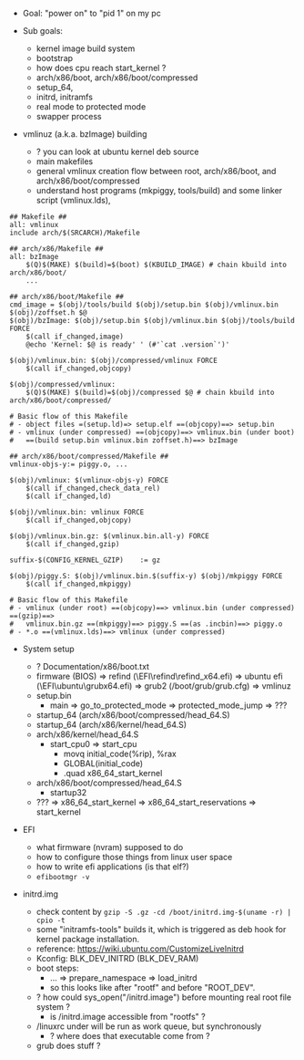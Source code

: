 <!--
{
  "title": "x86 Linux Booting",
  "date": "2017-01-17T03:38:45.000Z",
  "category": "",
  "tags": [],
  "draft": true
}
-->

- Goal: "power on" to "pid 1" on my pc
- Sub goals:
  - kernel image build system
  - bootstrap
  - how does cpu reach start_kernel ?
  - arch/x86/boot, arch/x86/boot/compressed
  - setup_64,
  - initrd, initramfs
  - real mode to protected mode
  - swapper process

- vmlinuz (a.k.a. bzImage) building
  - ? you can look at ubuntu kernel deb source
  - main makefiles
  - general vmlinux creation flow between root, arch/x86/boot, and arch/x86/boot/compressed
  - understand host programs (mkpiggy, tools/build) and some linker script (vmlinux.lds),

```
## Makefile ##
all: vmlinux
include arch/$(SRCARCH)/Makefile

## arch/x86/Makefile ##
all: bzImage
	$(Q)$(MAKE) $(build)=$(boot) $(KBUILD_IMAGE) # chain kbuild into arch/x86/boot/
	...

## arch/x86/boot/Makefile ##
cmd_image = $(obj)/tools/build $(obj)/setup.bin $(obj)/vmlinux.bin $(obj)/zoffset.h $@
$(obj)/bzImage: $(obj)/setup.bin $(obj)/vmlinux.bin $(obj)/tools/build FORCE
	$(call if_changed,image)
	@echo 'Kernel: $@ is ready' ' (#'`cat .version`')'

$(obj)/vmlinux.bin: $(obj)/compressed/vmlinux FORCE
	$(call if_changed,objcopy)

$(obj)/compressed/vmlinux:
	$(Q)$(MAKE) $(build)=$(obj)/compressed $@ # chain kbuild into arch/x86/boot/compressed/

# Basic flow of this Makefile
# - object files =(setup.ld)=> setup.elf ==(objcopy)==> setup.bin
# - vmlinux (under compressed) ==(objcopy)==> vmlinux.bin (under boot)
#   ==(build setup.bin vmlinux.bin zoffset.h)==> bzImage

## arch/x86/boot/compressed/Makefile ##
vmlinux-objs-y:= piggy.o, ...

$(obj)/vmlinux: $(vmlinux-objs-y) FORCE
	$(call if_changed,check_data_rel)
	$(call if_changed,ld)

$(obj)/vmlinux.bin: vmlinux FORCE
	$(call if_changed,objcopy)

$(obj)/vmlinux.bin.gz: $(vmlinux.bin.all-y) FORCE
	$(call if_changed,gzip)

suffix-$(CONFIG_KERNEL_GZIP)	:= gz

$(obj)/piggy.S: $(obj)/vmlinux.bin.$(suffix-y) $(obj)/mkpiggy FORCE
	$(call if_changed,mkpiggy)

# Basic flow of this Makefile
# - vmlinux (under root) ==(objcopy)==> vmlinux.bin (under compressed) ==(gzip)==>
#   vmlinux.bin.gz ==(mkpiggy)==> piggy.S ==(as .incbin)==> piggy.o
# - *.o ==(vmlinux.lds)==> vmlinux (under compressed)
```

- System setup
  - ? Documentation/x86/boot.txt
  - firmware (BIOS) => refind (\EFI\refind\refind_x64.efi) => ubuntu efi (\EFI\ubuntu\grubx64.efi) => grub2 (/boot/grub/grub.cfg) => vmlinuz
  - setup.bin
    - main => go_to_protected_mode => protected_mode_jump => ???
  - startup_64 (arch/x86/boot/compressed/head_64.S)
  - startup_64 (arch/x86/kernel/head_64.S)
  - arch/x86/kernel/head_64.S
    - start_cpu0 => start_cpu
      - movq	initial_code(%rip), %rax
      - GLOBAL(initial_code)
      - .quad	x86_64_start_kernel
  - arch/x86/boot/compressed/head_64.S
    - startup32
  - ??? => x86_64_start_kernel => x86_64_start_reservations => start_kernel

- EFI
  - what firmware (nvram) supposed to do
  - how to configure those things from linux user space
  - how to write efi applications (is that elf?)
  - `efibootmgr -v`

- initrd.img
  - check content by `gzip -S .gz -cd /boot/initrd.img-$(uname -r) | cpio -t`
  - some "initramfs-tools" builds it, which is triggered as deb hook for kernel package installation.
  - reference: https://wiki.ubuntu.com/CustomizeLiveInitrd
  - Kconfig: BLK_DEV_INITRD (BLK_DEV_RAM)
  - boot steps:
      - ... => prepare_namespace => load_initrd
      - so this looks like after "rootf" and before "ROOT_DEV".
  - ? how could sys_open("/initrd.image") before mounting real root file system ?
      - is /initrd.image accessible from "rootfs" ?
  - /linuxrc under will be run as work queue, but synchronously
      - ? where does that executable come from ?
  - grub does stuff ?
